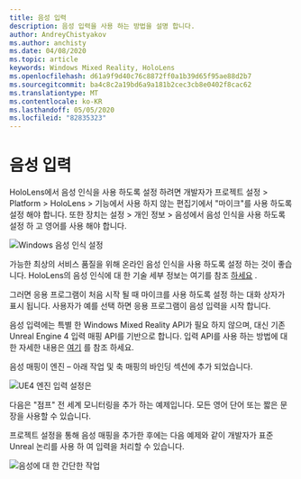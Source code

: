 ```yaml
---
title: 음성 입력
description: 음성 입력을 사용 하는 방법을 설명 합니다.
author: AndreyChistyakov
ms.author: anchisty
ms.date: 04/08/2020
ms.topic: article
keywords: Windows Mixed Reality, HoloLens
ms.openlocfilehash: d61a9f9d40c76c8872ff0a1b39d65f95ae88d2b7
ms.sourcegitcommit: ba4c8c2a19bd6a9a181b2cec3cb8e0402f8cac62
ms.translationtype: MT
ms.contentlocale: ko-KR
ms.lasthandoff: 05/05/2020
ms.locfileid: "82835323"
---
```

# <a name="voice-input"></a>음성 입력

HoloLens에서 음성 인식을 사용 하도록 설정 하려면 개발자가 프로젝트 설정 > Platform > HoloLens > 기능에서 사용 하지 않는 편집기에서 "마이크"를 사용 하도록 설정 해야 합니다. 또한 장치는 설정 > 개인 정보 > 음성에서 음성 인식을 사용 하도록 설정 하 고 영어를 사용 해야 합니다.

![Windows 음성 인식 설정](images/unreal/speech-recognition-settings.png)

가능한 최상의 서비스 품질을 위해 온라인 음성 인식을 사용 하도록 설정 하는 것이 좋습니다. HoloLens의 음성 인식에 대 한 기술 세부 정보는 여기를 참조 [하세요](voice-input.md) .

그러면 응용 프로그램이 처음 시작 될 때 마이크를 사용 하도록 설정 하는 대화 상자가 표시 됩니다. 사용자가 예를 선택 하면 응용 프로그램이 음성 입력을 시작 합니다.

음성 입력에는 특별 한 Windows Mixed Reality API가 필요 하지 않으며, 대신 기존 Unreal Engine 4 입력 매핑 API를 기반으로 합니다. 입력 API를 사용 하는 방법에 대 한 자세한 내용은 [여기](https://docs.unrealengine.com/en-US/Gameplay/Input/index.html) 를 참조 하세요.

음성 매핑이 엔진 – 아래 작업 및 축 매핑의 바인딩 섹션에 추가 되었습니다. 

![UE4 엔진 입력 설정은](images/unreal/engine-input.png)
 
다음은 "점프" 전 세계 모니터링을 추가 하는 예제입니다. 모든 영어 단어 또는 짧은 문장을 사용할 수 있습니다. 

프로젝트 설정을 통해 음성 매핑을 추가한 후에는 다음 예제와 같이 개발자가 표준 Unreal 논리를 사용 하 여 입력을 처리할 수 있습니다. 
 
![음성에 대 한 간단한 작업](images/unreal/input-action-bp.png)
